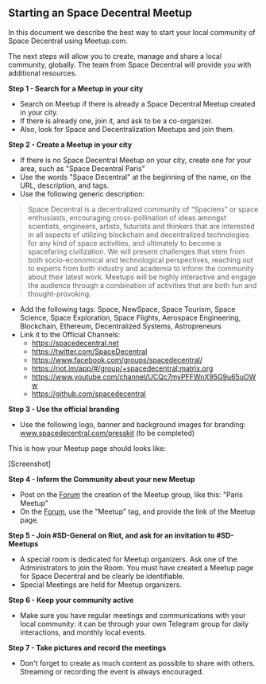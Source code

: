 ## Starting an Space Decentral Meetup

In this document we describe the best way to start your local community of Space Decentral using Meetup.com.

The next steps will allow you to create, manage and share a local community, globally. The team from Space Decentral will provide you with additional resources.

**Step 1 - Search for a Meetup in your city**

- Search on Meetup if there is already a Space Decentral Meetup created in your city.
- If there is already one, join it, and ask to be a co-organizer.
- Also, look for Space and Decentralization Meetups and join them.

**Step 2 - Create a Meetup in your city**
- If there is no Space Decentral Meetup on your city, create one for your area, such as "Space Decentral Paris"
- Use the words "Space Decentral" at the beginning of the name, on the URL, description, and tags.
- Use the following generic description:
>Space Decentral is a decentralized community of “Spaciens” or space enthusiasts, encouraging cross-pollination of ideas amongst scientists, engineers, artists, futurists and thinkers that are interested in all aspects of utilizing blockchain and decentralized technologies for any kind of space activities, and ultimately to become a spacefaring civilization. We will present challenges that stem from both socio-economical and technological perspectives, reaching out to experts from both industry and academia to inform the community about their latest work. Meetups will be highly interactive and engage the audience through a combination of activities that are both fun and thought-provoking.
- Add the following tags: Space, NewSpace, Space Tourism, Space Science, Space Exploration, Space Flights, Aerospace Engineering, Blockchain, Ethereum, Decentralized Systems, Astropreneurs
- Link it to the Official Channels:
	- https://spacedecentral.net
	- https://twitter.com/SpaceDecentral
	- https://www.facebook.com/groups/spacedecentral/
	- https://riot.im/app/#/group/+spacedecentral:matrix.org
	- https://www.youtube.com/channel/UCQc7myPFFWnX95G9u65uOWw
	- https://github.com/spacedecentral


**Step 3 - Use the official branding**
- Use the following logo, banner and background images for branding: www.spacedecentral.com/presskit (to be completed)

This is how your Meetup page should looks like:

[Screenshot]

**Step 4 - Inform the Community about your new Meetup**

- Post on the [Forum](https://spacedecentral.net/forum) the creation of the Meetup group, like this: "Paris Meetup"
- On the [Forum](https://spacedecentral.net/forum), use the "Meetup" tag, and provide the link of the Meetup page.

**Step 5 - Join #SD-General on Riot, and ask for an invitation to #SD-Meetups**
- A special room is dedicated for Meetup organizers. Ask one of the Administrators to join the Room. You must have created a Meetup page for Space Decentral and be clearly be identifiable.
- Special Meetings are held for Meetup organizers.

**Step 6 - Keep your community active**
- Make sure you have regular meetings and communications with your local community: it can be through your own Telegram group for daily interactions, and monthly local events.

**Step 7 - Take pictures and record the meetings**
- Don't forget to create as much content as possible to share with others. Streaming or recording the event is always encouraged.
